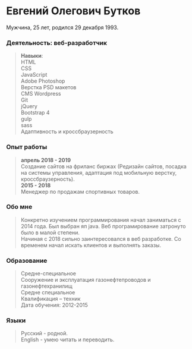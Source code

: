 # Евгений Олегович Бутков
Мужчина, 25 лет, родился 29 декабря 1993.  

### Деятельность: веб-разработчик
>**Навыки**:  
>HTML    
>CSS  
>JavaScript  
>Adobe Photoshop  
>Верстка PSD макетов  
>CMS Wordpress  
>Git  
>jQuery  
>Bootstrap 4  
>gulp   
>sass  
>Адаптивность и кроссбраузерность  

### Опыт работы
>**апрель 2018 - 2019**  
> Создание сайтов на фриланс биржах (Редизайн сайтов, посадка на системы управления, адаптация под мобильную верстку, кроссбраузерность).  
>**2015 - 2018**  
> Менеджер по продажам спортивных товаров.

### Обо мне
> Конкретно изучением программирования начал заниматься с 2014 года. Был выбран яп java. Веб програмирование затронуто было в малой степени.  
> Начиная с 2018 сильно заинтересовался в веб разработке. Со временем начал искать клиентов и выполнять заказы.

### Образование 
>Средне-специальное  
>Сооружение и эксплуатация газонефтепроводов и газонефтехранилищ  
>Средне специальное  
>Квалификация – техник  
>Дата обучения: 2012-2015  

### Языки 
>Русский - родной.  
>English - умею читать и переводить.  


